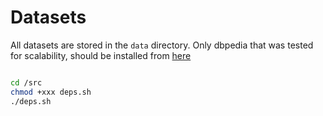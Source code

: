 # Datasets

All datasets are stored in the `data` directory. Only dbpedia that was tested for scalability, should be installed from [here]() 


```bash

cd /src
chmod +xxx deps.sh
./deps.sh

```

